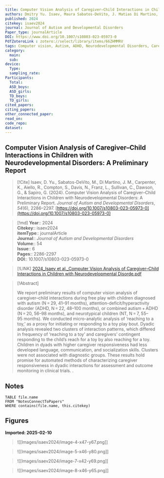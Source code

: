 ```yaml
---
title: Computer Vision Analysis of Caregiver–Child Interactions in Children with Neurodevelopmental Disorders A Preliminary Report
authors: Dmitry Yu. Isaev, Maura Sabatos-DeVito, J. Matias Di Martino, Kimberly Carpenter, Rachel Aiello, Scott Compton, Naomi Davis, Lauren Franz, Connor Sullivan, Geraldine Dawson, Guillermo Sapiro
published: 2024
citekey: isaev2024
journal: Journal of Autism and Developmental Disorders
Paper_type: journalArticle
DOI: https://www.doi.org/10.1007/s10803-023-05973-0
PdfZoteroLink : zotero://select/library/items/66ZHMMRV
tags: Computer vision, Autism, ADHD, Neurodevelopmental Disorders, Caregiver–child interaction, Dyadic data analysis, Micro-analytic coding
category:
  main: 
  sub: 
device:
  Type: 
  sampling_rate: 
Participants:
  Total: 
  ASD_boys: 
  ASD_girls: 
  TD_boys: 
  TD_girls: 
cited_papers:
citing_papers: 
other_connected_paper: 
read_on: 
code_repo: 
dataset:
---
```


## Computer Vision Analysis of Caregiver–Child Interactions in Children with Neurodevelopmental Disorders: A Preliminary Report

> [!Cite]
> Isaev, D. Yu., Sabatos-DeVito, M., Di Martino, J. M., Carpenter, K., Aiello, R., Compton, S., Davis, N., Franz, L., Sullivan, C., Dawson, G., & Sapiro, G. (2024). Computer Vision Analysis of Caregiver–Child Interactions in Children with Neurodevelopmental Disorders: A Preliminary Report. _Journal of Autism and Developmental Disorders_, _54_(6), 2286–2297. [https://doi.org/10.1007/s10803-023-05973-0](https://doi.org/10.1007/s10803-023-05973-0)


>[!md]
> **Year**:: 2024   
> **Citekey**:: isaev2024  
> **itemType**:: journalArticle  
> **Journal**:: *Journal of Autism and Developmental Disorders*  
> **Volume**:: 54  
> **Issue**:: 6   
> **Pages**:: 2286-2297  
> **DOI**:: 10.1007/s10803-023-05973-0    

> [!LINK] 
> [2024_Isaev et al._Computer Vision Analysis of Caregiver–Child Interactions in Children with Neurodevelopmental Disorde.pdf](zotero://select/library/items/B6EPYDNG)

> [!Abstract]
>
> We report preliminary results of computer vision analysis of caregiver–child interactions during free play with children diagnosed with autism (N = 29, 41–91 months), attention-deficit/hyperactivity disorder (ADHD, N = 22, 48–100 months), or combined autism + ADHD (N = 20, 56–98 months), and neurotypical children (NT, N = 7, 55–95 months). We conducted micro-analytic analysis of ‘reaching to a toy,’ as a proxy for initiating or responding to a toy play bout. Dyadic analysis revealed two clusters of interaction patterns, which differed in frequency of ‘reaching to a toy’ and caregivers’ contingent responding to the child’s reach for a toy by also reaching for a toy. Children in dyads with higher caregiver responsiveness had less developed language, communication, and socialization skills. Clusters were not associated with diagnostic groups. These results hold promise for automated methods of characterizing caregiver responsiveness in dyadic interactions for assessment and outcome monitoring in clinical trials.
>.
> 


## Notes

```dataview 
TABLE file.name 
FROM "NotesConnectToPapers" 
WHERE contains(file.name, this.citekey)
```


## Figures

**Imported: 2025-02-10**

> ![[Images/isaev2024/image-4-x47-y67.png]]

> ![[Images/isaev2024/image-5-x46-y80.png]]

> ![[Images/isaev2024/image-7-x42-y69.png]]

> ![[Images/isaev2024/image-8-x46-y65.png]]